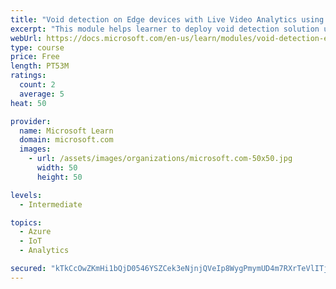 ```yaml
---
title: "Void detection on Edge devices with Live Video Analytics using own images and video"
excerpt: "This module helps learner to deploy void detection solution using Live Video Analytics and Custom Vision"
webUrl: https://docs.microsoft.com/en-us/learn/modules/void-detection-edge-devices-live-video-analytics/
type: course
price: Free
length: PT53M
ratings:
  count: 2
  average: 5
heat: 50

provider:
  name: Microsoft Learn
  domain: microsoft.com
  images:
    - url: /assets/images/organizations/microsoft.com-50x50.jpg
      width: 50
      height: 50

levels:
  - Intermediate

topics:
  - Azure
  - IoT
  - Analytics

secured: "kTkCcOwZKmHi1bQjD0546YSZCek3eNjnjQVeIp8WygPmymUD4m7RXrTeVlITjOmxvp6Db30RhfC4/KtsHJPFC4E5zh+a7mSatqNFqWKHLIRBYuvdhZNCQB2DFrCT13W1eevMsiZhY06E2RQT921Lf/De/sRBKgL6DcI1MBcZgt3bbG/kLuZsxxNpKaTF7RmH+yQuS5zzCW937IHwGOssAAso0KSi3oMWgwMT3CN1LeWr8+sE5/rqtgPNKfRXF9ZyLrxA8AHLnrGqDFHiSLymGUSum4Plqx4rieZZ8zbZwa9yk0Qc9gf8RujkJoMOvulQ49Btluk4On17Xpt37SZHwzM7Ux2gd7zw9vl0521wkKA3PvPckfo3jYzo8MGf3sn3pCogmZumA8lEJ7FHRkPPSkUCr8S9Hp1mkIBqi++5oYk=;l+39Hnpsy3ok1n+oVWUkTQ=="
---
```


